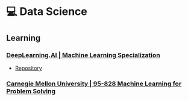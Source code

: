 # 💻 Data Science

## Learning

### [DeepLearning.AI | Machine Learning Specialization](https://www.deeplearning.ai/courses/machine-learning-specialization/)
 - [Repository](https://github.com/joannasam/data-science/tree/master/machine-learning-specialization)

### [Carnegie Mellon University | 95-828 Machine Learning for Problem Solving](https://www.andrew.cmu.edu/user/lakoglu/courses/95828/index.htm)
